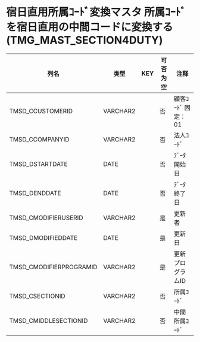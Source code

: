 # 宿日直用所属ｺｰﾄﾞ変換マスタ               所属ｺｰﾄﾞを宿日直用の中間コードに変換する        (TMG_MAST_SECTION4DUTY)
| 列名   | 类型   | KEY  | 可否为空 | 注释   |
| ---- | ---- | ---- | ---- | ---- |
|TMSD_CCUSTOMERID|VARCHAR2||否|顧客ｺｰﾄﾞ                        固定：01                                                       |
|TMSD_CCOMPANYID|VARCHAR2||否|法人ｺｰﾄﾞ                                                                                    |
|TMSD_DSTARTDATE|DATE||否|ﾃﾞｰﾀ開始日                                                                                   |
|TMSD_DENDDATE|DATE||否|ﾃﾞｰﾀ終了日                                                                                   |
|TMSD_CMODIFIERUSERID|VARCHAR2||是|更新者                                                                                       |
|TMSD_DMODIFIEDDATE|DATE||是|更新日                                                                                       |
|TMSD_CMODIFIERPROGRAMID|VARCHAR2||是|更新プログラムID                                                                                 |
|TMSD_CSECTIONID|VARCHAR2||否|所属ｺｰﾄﾞ                                                                                    |
|TMSD_CMIDDLESECTIONID|VARCHAR2||否|中間所属ｺｰﾄﾞ                                                                                  |
